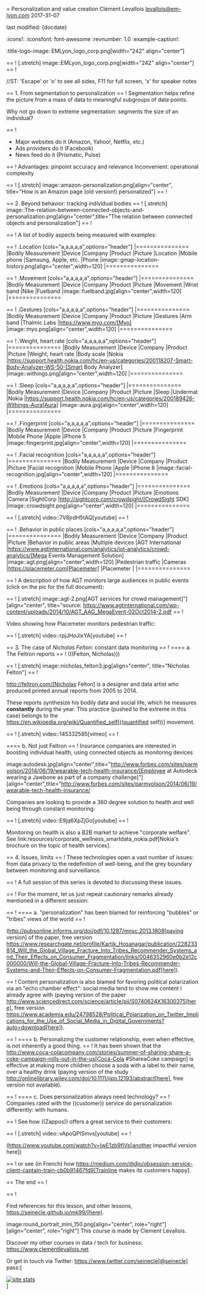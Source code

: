 = Personalization and value creation
Clément Levallois <levallois@em-lyon.com>
2017-31-07

last modified: {docdate}

:icons!:
:iconsfont:   font-awesome
:revnumber: 1.0
:example-caption!:

:title-logo-image: EMLyon_logo_corp.png[width="242" align="center"]

== !
[.stretch]
image::EMLyon_logo_corp.png[width="242" align="center"]
== !


//ST: 'Escape' or 'o' to see all sides, F11 for full screen, 's' for speaker notes


== 1. From segmentation to personalization
== !
Segmentation helps refine the picture from a mass of data to meaningful subgroups of data points.

Why not go down to extreme segmentation: segments the size of an individual?


== !
- Major websites do it (Amazon, Yahoo!, Netflix, etc.)
- Ads providers do it (Facebook)
- News feed do it (Prismatic, Pulse)


== !
Advantages: pinpoint accuracy and relevance
Inconvenient: operational complexity

== !
[.stretch]
image::amazon-personalization.png[align="center", title="How is an Amazon page (old version!) personalized"]
== !


== 2. Beyond behavior: tracking individual bodies
== !
[.stretch]
image::The-relation-between-connected-objects-and-personalization.png[align="center",title="The relation between connected objects and personalization"]
== !



== !
A list of bodily aspects being measured with examples:


== !
.Location
[cols="a,a,a,a,a",options="header"]
|===============
|Bodily Measurement       |Device         |Company              |Product  |Picture
|Location                 |Mobile phone   |Samsung, Apple, etc. |Phone    |image::gmap-location-history.png[align="center",width=120]
|===============



== !
.Movement
[cols="a,a,a,a,a",options="header"]
|===============
|Bodily Measurement       |Device         |Company              |Product     |Picture
|Movement                 |Wrist band     |Nike                 |Fuelband    |image::fuelband.jpg[align="center",width=120]
|===============


== !
.Gestures
[cols="a,a,a,a,a",options="header"]
|===============
|Bodily Measurement       |Device         |Company              |Product                            |Picture
|Gestures                  |Arm band       |Thalmic Labs         |https://www.myo.com/[Myo]          |image::myo.png[align="center",width=120]
|===============


== !
.Weight, heart rate
[cols="a,a,a,a,a",options="header"]
|===============
|Bodily Measurement       |Device         |Company              |Product              |Picture
|Weight, heart rate               |Body scale     |Nokia                |https://support.health.nokia.com/hc/en-us/categories/200118207-Smart-Body-Analyzer-WS-50-[Smart Body Analyzer]   |image::withings.png[align="center",width=120]
|===============


== !
.Sleep
[cols="a,a,a,a,a",options="header"]
|===============
|Bodily Measurement       |Device         |Company              |Product              |Picture
|Sleep                    |Undermat       |Nokia                |https://support.health.nokia.com/hc/en-us/categories/200189426-Withings-Aura[Aura]                 |image::aura.jpg[align="center",width=120]
|===============


== !
.Fingerprint
[cols="a,a,a,a,a",options="header"]
|===============
|Bodily Measurement       |Device         |Company              |Product              |Picture
|Fingerprint              |Mobile Phone   |Apple                |iPhone 5             |image::fingerprint.jpg[align="center",width=120]
|===============


== !
.Facial recognition
[cols="a,a,a,a,a",options="header"]
|===============
|Bodily Measurement       |Device         |Company              |Product              |Picture
|Facial recognition       |Mobile Phone   |Apple                |iPhone 8             |image::facial-recognition.jpg[align="center",width=120]
|===============


== !
.Emotions
[cols="a,a,a,a,a",options="header"]
|===============
|Bodily Measurement       |Device         |Company              |Product              |Picture
|Emotions                 |Camera         |SightCorp            |http://sightcorp.com/crowdsight/[CrowdSight SDK]       |image::crowdsight.png[align="center",width=120]
|===============

== !
[.stretch]
video::7V8jrdH5tAQ[youtube]
== !


== !
.Behavior in public places
[cols="a,a,a,a,a",options="header"]
|===============
|Bodily Measurement       |Device             |Company                  |Product                          |Picture
|Behavior in public areas |Multiple devices   |AGT International        |https://www.agtinternational.com/analytics/iot-analytics/crowd-analytics/[Mega Events Management Solution]  |image::agt.png[align="center",width=120]
|Pedestrian traffic       |Cameras            |https://placemeter.com[Placemeter]                         |Placemeter                       |
|===============


== !
A description of how AGT monitors large audiences in public events (click on the pic for the full document):

== !
[.stretch]
image::agt-2.png[AGT services for crowd management]"][align="center", title="source: https://www.agtinternational.com/wp-content/uploads/2014/10/AGT_AAG_MegaEvent-02Oct2014-2.pdf
== !


Video showing how Placemeter monitors pedestrian traffic:

== !
[.stretch]
video::rpjJHoJixYA[youtube]
== !


== 3. The case of *Nicholas Felton*: constant data monitoring
== !
==== a. The Feltron reports
== !
(((Felton, Nicholas)))

== !
[.stretch]
image::nicholas_felton3.jpg[align="center", title="Nicholas Felton"]
== !


http://feltron.com/[Nicholas Felton] is a designer and data artist who produced printed annual reports from 2005 to 2014.

These reports synthesize his bodily data and social life, which he measures __constantly__ during the year. This practice (pushed to the extreme in this case) belongs to the https://en.wikipedia.org/wiki/Quantified_self[((quantified self))] movement.

== !
[.stretch]
video::145332585[vimeo]
== !

==== b. Not just Feltron
== !
Insurance companies are interested in boosting individual health, using connected objects as monitoring devices

image:autodesk.jpg[align="center",title="http://www.forbes.com/sites/parmyolson/2014/06/19/wearable-tech-health-insurance/[Employee at Autodeck wearing a Jawbone as part of a company challenge]"][align="center",title="http://www.forbes.com/sites/parmyolson/2014/06/19/wearable-tech-health-insurance/

Companies are looking to provide a 360 degree solution to health and well being through constant monitoring:

== !
[.stretch]
video::E9jq6XpZjGo[youtube]
== !

Monitoring on health is also a B2B market to achieve "corporate welfare". See link:resources/corporate_wellness_smartdata_nokia.pdf[Nokia's brochure on the topic of health services].

== 4. Issues, limits
== !
These technologies open a vast number of issues: from data privacy to the redefinition of well-being, and the grey boundary between monitoring and surveillance.

== !
A full session of this series is devoted to discussing these issues.


== !
For the moment, let us just repeat cautionary remarks already mentioned in a different session:


== !
==== a. "personalization" has been blamed for reinforcing "bubbles" or "tribes" views of the world
== !

(http://pubsonline.informs.org/doi/pdf/10.1287/mnsc.2013.1808[paying version] of the paper, free version https://www.researchgate.net/profile/Kartik_Hosanagar/publication/228233814_Will_the_Global_Village_Fracture_Into_Tribes_Recommender_Systems_and_Their_Effects_on_Consumer_Fragmentation/links/0046352960e0b2e12c000000/Will-the-Global-Village-Fracture-Into-Tribes-Recommender-Systems-and-Their-Effects-on-Consumer-Fragmentation.pdf[here]).


== !
Content personalization is also blamed for favoring political polarization via an "echo chamber effect": social media tend to show me content I already agree with (paying version of the paper http://www.sciencedirect.com/science/article/pii/S0740624X16300375[here], free version https://www.academia.edu/24798528/Political_Polarization_on_Twitter_Implications_for_the_Use_of_Social_Media_in_Digital_Governments?auto=download[here]).

== !
==== b. Personalizing the customer relationship, even when effective, is not inherently a good thing.
== !
It has been shown that the http://www.coca-colacompany.com/stories/summer-of-sharing-share-a-coke-campaign-rolls-out-in-the-us[Coca-Cola #ShareaCoke campaign] is effective at making more children choose a soda with a label to their name, over a healthy drink (paying version of the study http://onlinelibrary.wiley.com/doi/10.1111/ijpo.12193/abstract[here], free version not available).

== !
==== c. Does personalization always need technology?
== !
Companies rated with the ((customer)) service do personalization differently: with humans.


== !
See how ((Zappos)) offers a great service to their customers:

== !
[.stretch]
video::vApoQPISmvs[youtube]
== !

(https://www.youtube.com/watch?v=IwE1zb9fiVs[another impactful version here])


== !
or see (in French) how https://medium.com/@djo/obsession-service-client-captain-train-cb0b91467fd9[Trainline makes its customers happy].


== The end
== !

== !

Find references for this lesson, and other lessons, https://seinecle.github.io/mk99/[here].

image:round_portrait_mini_150.png[align="center", role="right"][align="center", role="right"]
This course is made by Clement Levallois.

Discover my other courses in data / tech for business: https://www.clementlevallois.net

Or get in touch via Twitter: https://www.twitter.com/seinecle[@seinecle]
pass:[    <!-- Start of StatCounter Code for Default Guide -->
    <script type="text/javascript">
        var sc_project = 11411204;
        var sc_invisible = 1;
        var sc_security = "11411204";
        var scJsHost = (("https:" == document.location.protocol) ?
            "https://secure." : "http://www.");
        document.write("<sc" + "ript type='text/javascript' src='" +
            scJsHost +
            "statcounter.com/counter/counter.js'></" + "script>");
    </script>
    <noscript><div class="statcounter"><a title="site stats"
    href="http://statcounter.com/" target="_blank"><img
    class="statcounter"
    src="//c.statcounter.com/11411204/0/11411204/1/" alt="site
    stats"></a></div></noscript>
    <!-- End of StatCounter Code for Default Guide -->]
